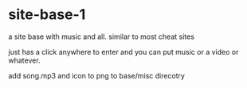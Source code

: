 # site-base-1
a site base with music and all. similar to most cheat sites

just has a click anywhere to enter and you can put music or a video or whatever.

add song.mp3 and icon to png to base/misc direcotry
